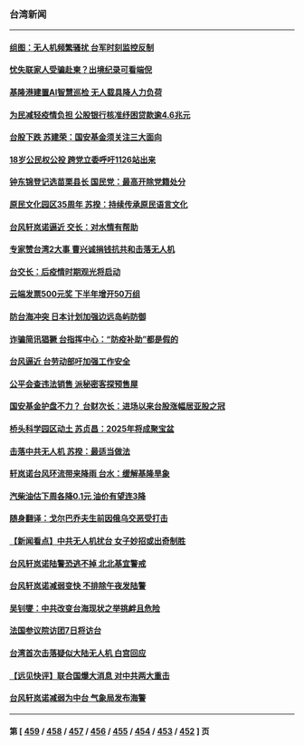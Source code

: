 ### 台湾新闻
---
#### [组图：无人机频繁骚扰 台军时刻监控反制](../../pages/ncid1349361/n13816197.md) 
#### [忧失联家人受骗赴柬？出境纪录可看端倪](../../pages/ncid1349361/n13816349.md) 
#### [基隆港建置AI智慧巡检 无人载具降人力负荷](../../pages/ncid1349361/n13816346.md) 
#### [为民减轻疫情负担 公股银行核准纾困贷款逾4.6兆元](../../pages/ncid1349361/n13816345.md) 
#### [台股下跌 苏建荣：国安基金须关注三大面向](../../pages/ncid1349361/n13816342.md) 
#### [18岁公民权公投 跨党立委呼吁1126站出来](../../pages/ncid1349361/n13816331.md) 
#### [钟东锦登记选苗栗县长 国民党：最高开除党籍处分](../../pages/ncid1349361/n13816324.md) 
#### [原民文化园区35周年  苏揆：持续传承原民语言文化](../../pages/ncid1349361/n13816321.md) 
#### [台风轩岚诺逼近 交长：对水情有帮助](../../pages/ncid1349361/n13816308.md) 
#### [专家赞台湾2大事 曹兴诚捐钱抗共和击落无人机](../../pages/ncid1349361/n13816154.md) 
#### [台交长：后疫情时期观光将启动](../../pages/ncid1349361/n13816288.md) 
#### [云端发票500元奖 下半年增开50万组](../../pages/ncid1349361/n13816285.md) 
#### [防台海冲突 日本计划加强边远岛屿防御](../../pages/ncid1349361/n13816198.md) 
#### [诈骗简讯猖獗 台指挥中心：“防疫补助”都是假的](../../pages/ncid1349361/n13816262.md) 
#### [台风逼近 台劳动部吁加强工作安全](../../pages/ncid1349361/n13816265.md) 
#### [公平会查违法销售 派秘密客探预售屋](../../pages/ncid1349361/n13816238.md) 
#### [国安基金护盘不力？ 台财次长：进场以来台股涨幅居亚股之冠](../../pages/ncid1349361/n13816241.md) 
#### [桥头科学园区动土 苏贞昌：2025年将成聚宝盆](../../pages/ncid1349361/n13816243.md) 
#### [击落中共无人机  苏揆：最适当做法](../../pages/ncid1349361/n13816232.md) 
#### [轩岚诺台风环流带来降雨 台水：缓解基隆旱象](../../pages/ncid1349361/n13816200.md) 
#### [汽柴油估下周各降0.1元 油价有望连3降](../../pages/ncid1349361/n13816093.md) 
#### [随身翻译：戈尔巴乔夫生前因俄乌交恶受打击](../../pages/ncid1349361/n13816090.md) 
#### [【新闻看点】中共无人机扰台 女子妙招或出奇制胜](../../pages/ncid1349361/n13815726.md) 
#### [台风轩岚诺陆警恐逃不掉 北北基宜警戒](../../pages/ncid1349361/n13816064.md) 
#### [台风轩岚诺减弱变快 不排除午夜发陆警](../../pages/ncid1349361/n13815994.md) 
#### [吴钊燮：中共改变台海现状之举挑衅且危险](../../pages/ncid1349361/n13815949.md) 
#### [法国参议院访团7日将访台](../../pages/ncid1349361/n13815929.md) 
#### [台湾首次击落疑似大陆无人机 白宫回应](../../pages/ncid1349361/n13815711.md) 
#### [【远见快评】联合国爆大消息 对中共两大重击](../../pages/ncid1349361/n13815733.md) 
#### [台风轩岚诺减弱为中台 气象局发布海警](../../pages/ncid1349361/n13815792.md) 

---
#### 第 [ [459](./459.md) / [458](./458.md) / [457](./457.md) / [456](./456.md) / [455](./455.md) / [454](./454.md) / [453](./453.md) / [452](./452.md) ] 页
